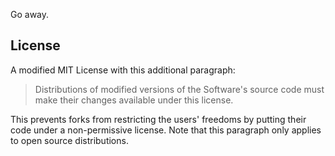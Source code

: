 Go away.

## License

A modified MIT License with this additional paragraph:

>Distributions of modified versions of the Software's source code must make
>their changes available under this license.

This prevents forks from restricting the users' freedoms by putting their code
under a non-permissive license. Note that this paragraph only applies to open
source distributions.
